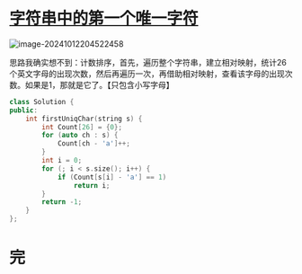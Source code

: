 # [字符串中的第一个唯一字符](https://leetcode.cn/problems/first-unique-character-in-a-string/)

![image-20241012204522458](https://md-wind.oss-cn-nanjing.aliyuncs.com/md/202410122045581.png)

思路我确实想不到：计数排序，首先，遍历整个字符串，建立相对映射，统计26个英文字母的出现次数，然后再遍历一次，再借助相对映射，查看该字母的出现次数。如果是1，那就是它了。【只包含小写字母】

```cpp
class Solution {
public:
    int firstUniqChar(string s) {
        int Count[26] = {0};
        for (auto ch : s) {
            Count[ch - 'a']++;
        }
        int i = 0;
        for (; i < s.size(); i++) {
            if (Count[s[i] - 'a'] == 1)
                return i;
        }
        return -1;
    }
};
```



# 完